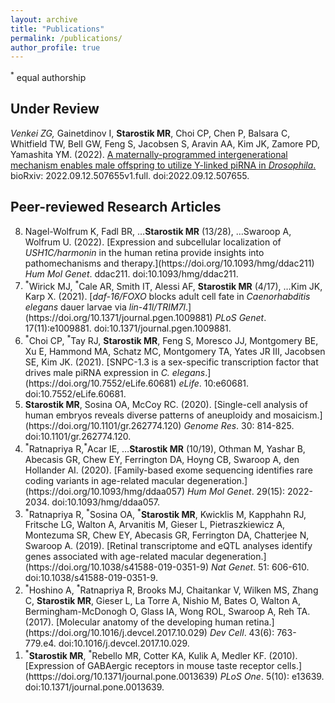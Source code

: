 ```yaml
---
layout: archive
title: "Publications"
permalink: /publications/
author_profile: true
---
```

<sup>*</sup> equal authorship

## Under Review

<sup>*</sup>Venkei ZG, <sup>*</sup>Gainetdinov I, <b>Starostik MR</b>, Choi CP, Chen P, Balsara C, Whitfield TW, Bell GW, Feng S, Jacobsen S, Aravin AA, Kim JK, Zamore PD, Yamashita YM. (2022). [A maternally-programmed intergenerational mechanism enables male offspring to utilize Y-linked piRNA in <i>Drosophila</i>.](https://doi.org/2022.09.12.507655) bioRxiv: 2022.09.12.507655v1.full. doi:2022.09.12.507655.

## Peer-reviewed Research Articles
<ol reversed>
  <li>Nagel-Wolfrum K, Fadl BR, …<b>Starostik MR</b> (13/28), …Swaroop A, Wolfrum U. (2022). [Expression and subcellular localization of <i>USH1C/harmonin</i> in the human retina provide insights into pathomechanisms and therapy.](https://doi.org/10.1093/hmg/ddac211) <i>Hum Mol Genet</i>. ddac211. doi:10.1093/hmg/ddac211.</li>
  <li><sup>*</sup>Wirick MJ, <sup>*</sup>Cale AR, Smith IT, Alessi AF, <b>Starostik MR</b> (4/17), …Kim JK, Karp X. (2021). [<i>daf-16/FOXO</i> blocks adult cell fate in <i>Caenorhabditis elegans</i> dauer larvae via <i>lin-41l/TRIM7l</i>.](https://doi.org/10.1371/journal.pgen.1009881) <i>PLoS Genet</i>. 17(11):e1009881. doi:10.1371/journal.pgen.1009881.</li>
  <li><sup>*</sup>Choi CP, <sup>*</sup>Tay RJ, <b>Starostik MR</b>, Feng S, Moresco JJ, Montgomery BE, Xu E, Hammond MA, Schatz MC, Montgomery TA, Yates JR III, Jacobsen SE, Kim JK. (2021). [SNPC-1.3 is a sex-specific transcription factor that drives male piRNA expression in <i>C. elegans</i>.](https://doi.org/10.7552/eLife.60681) <i>eLife</i>. 10:e60681. doi:10.7552/eLife.60681.</li>
  <li><b>Starostik MR</b>, Sosina OA, McCoy RC. (2020). [Single-cell analysis of human embryos reveals diverse patterns of aneuploidy and mosaicism.](https://doi.org/10.1101/gr.262774.120) <i>Genome Res</i>. 30: 814-825. doi:10.1101/gr.262774.120.</li>
  <li><sup>*</sup>Ratnapriya R,<sup>*</sup>Acar IE, …<b>Starostik MR</b> (10/19), Othman M, Yashar B, Abecasis GR, Chew EY, Ferrington DA, Hoyng CB, Swaroop A, den Hollander AI. (2020). [Family-based exome sequencing identifies rare coding variants in age-related macular degeneration.](https://doi.org/10.1093/hmg/ddaa057) <i>Hum Mol Genet</i>. 29(15): 2022-2034. doi:10.1093/hmg/ddaa057.</li>
  <li><sup>*</sup>Ratnapriya R, <sup>*</sup>Sosina OA, <sup>*</sup><b>Starostik MR</b>, Kwicklis M, Kapphahn RJ, Fritsche LG, Walton A, Arvanitis M, Gieser L, Pietraszkiewicz A, Montezuma SR, Chew EY, Abecasis GR, Ferrington DA, Chatterjee N, Swaroop A. (2019). [Retinal transcriptome and eQTL analyses identify genes associated with age-related macular degeneration.](https://doi.org/10.1038/s41588-019-0351-9) <i>Nat Genet</i>. 51: 606-610. doi:10.1038/s41588-019-0351-9.</li>
  <li><sup>*</sup>Hoshino A, <sup>*</sup>Ratnapriya R, Brooks MJ, Chaitankar V, Wilken MS, Zhang C, <b>Starostik MR</b>, Gieser L, La Torre A, Nishio M, Bates O, Walton A, Bermingham-McDonogh O, Glass IA, Wong ROL, Swaroop A, Reh TA. (2017). [Molecular anatomy of the developing human retina.](https://doi.org/10.1016/j.devcel.2017.10.029) <i>Dev Cell</i>. 43(6): 763-779.e4. doi:10.1016/j.devcel.2017.10.029.</li>
  <li><sup>*</sup><b>Starostik MR</b>, <sup>*</sup>Rebello MR, Cotter KA, Kulik A, Medler KF. (2010). [Expression of GABAergic receptors in mouse taste receptor cells.](htttps://doi.org/10.1371/journal.pone.0013639) <i>PLoS One</i>. 5(10): e13639. doi:10.1371/journal.pone.0013639.</li>
 </ol>
